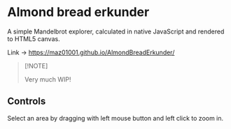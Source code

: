 # Almond bread erkunder

A simple Mandelbrot explorer, calculated in native JavaScript and rendered to HTML5 canvas.

Link → <https://maz01001.github.io/AlmondBreadErkunder/>

>
> [!NOTE]
>
> Very much WIP!
>

## Controls

Select an area by dragging with left mouse button and left click to zoom in.
